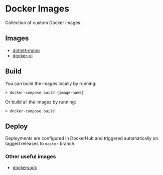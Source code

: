 # Docker Images
Collection of custom Docker images.

## Images
- [dotnet-mono](./dotnet-mono/README.md)
- [docker-ci](./docker-ci/README.md)

## Build
You can build the images locally by running:
```
> docker-compose build {image-name}
```
Or build all the images by running:
```
> docker-compose build
```

## Deploy
Deployments are configured in DockerHub and triggered
automatically on tagged releases to `master` branch.

### Other useful images
- [dockersock](https://github.com/Dockins/dockersock/blob/master/Dockerfile)
